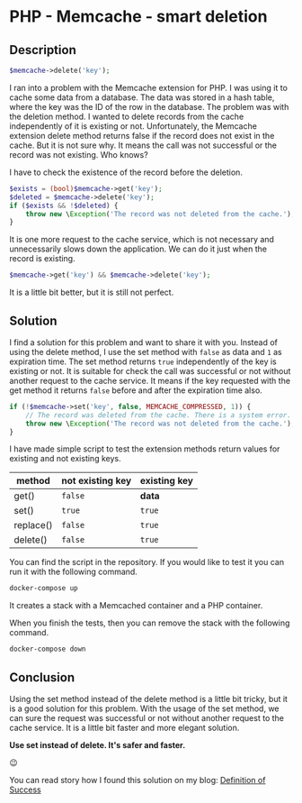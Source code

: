 # PHP - Memcache - smart deletion

## Description

```php
$memcache->delete('key');
```
I ran into a problem with the Memcache extension for PHP. I was using it to cache some data from a database.
The data was stored in a hash table, where the key was the ID of the row in the database.
The problem was with the deletion method.
I wanted to delete records from the cache independently of it is existing or not.
Unfortunately, the Memcache extension delete method returns false if the record does not exist in the cache.
But it is not sure why. It means the call was not successful or the record was not existing. Who knows?

I have to check the existence of the record before the deletion.
```php
$exists = (bool)$memcache->get('key');
$deleted = $memcache->delete('key');
if ($exists && !$deleted) {
    throw new \Exception('The record was not deleted from the cache.');
}
```
It is one more request to the cache service, which is not necessary and unnecessarily slows down the application.
We can do it just when the record is existing.
```php
$memcache->get('key') && $memcache->delete('key');
```
It is a little bit better, but it is still not perfect.

## Solution

I find a solution for this problem and want to share it with you.
Instead of using the delete method, I use the set method with `false` as data and `1` as expiration time.
The set method returns `true` independently of the key is existing or not.
It is suitable for check the call was successful or not without another request to the cache service.
It means if the key requested with the get method it returns `false` before and after the expiration time also.

```php
if (!$memcache->set('key', false, MEMCACHE_COMPRESSED, 1)) {
    // The record was deleted from the cache. There is a system error. Maybe network problem.
    throw new \Exception('The record was not deleted from the cache.');
}
```

I have made simple script to test the extension methods return values for existing and not existing keys.

| method    |not existing key| existing key |
|-----------|---|--------------|
| get()     |`false`| **data**     |
| set()     |`true`| `true`       |
| replace() |`false`| `true`       |
| delete()  |`false`| `true`       |

You can find the script in the repository.
If you would like to test it you can run it with the following command.

```bash
docker-compose up
```
It creates a stack with a Memcached container and a PHP container.

When you finish the tests, then you can remove the stack with the following command.
```bash
docker-compose down
```

## Conclusion

Using the set method instead of the delete method is a little bit tricky, but it is a good solution for this problem.
With the usage of the set method, we can sure the request was successful or not without another request to the cache
service. It is a little bit faster and more elegant solution.

**Use set instead of delete. It's safer and faster.**

😉

You can read story how I found this solution on my blog: [Definition of Success](https://hnczy.com/2023/11/05/definition-of-success/)
